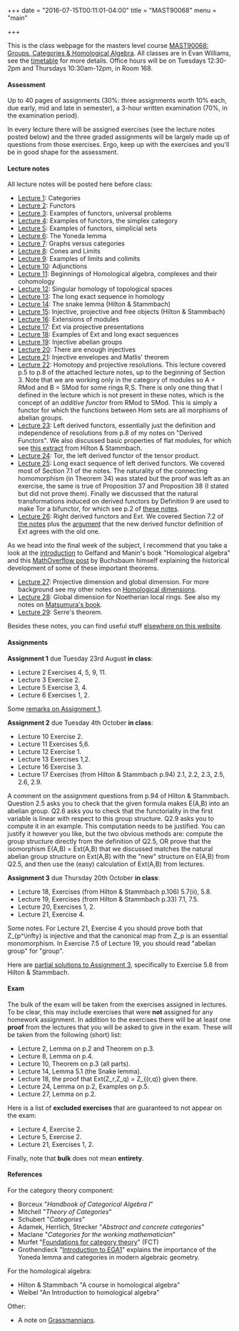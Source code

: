 +++
date = "2016-07-15T00:11:01-04:00"
title = "MAST90068"
menu = "main"

+++

This is the class webpage for the masters level course [MAST90068: Groups, Categories & Homological Algebra](https://handbook.unimelb.edu.au/view/2016/MAST90068). All classes are in Evan Williams, see the [timetable](https://sws.unimelb.edu.au/2016/Reports/List.aspx?objects=MAST90068&weeks=1-52&days=1-7&periods=1-56&template=module_by_group_list) for more details. Office hours will be on Tuesdays 12:30-2pm and Thursdays 10:30am-12pm, in Room 168.

#### Assessment

Up to 40 pages of assignments (30%: three assignments worth 10% each, due early, mid and late in semester), a 3-hour written examination (70%, in the examination period). 

In every lecture there will be assigned exercises (see the lecture notes posted below) and the three graded assignments will be largely made up of questions from those exercises. Ergo, keep up with the exercises and you'll be in good shape for the assessment.

#### Lecture notes

All lecture notes will be posted here before class:

* [Lecture 1](http://therisingsea.org/notes/mast90068/lecture1.pdf): Categories
* [Lecture 2](http://therisingsea.org/notes/mast90068/lecture2.pdf): Functors
* [Lecture 3](http://therisingsea.org/notes/mast90068/lecture3.pdf): Examples of functors, universal problems
* [Lecture 4](http://therisingsea.org/notes/mast90068/lecture4.pdf): Examples of functors, the simplex category
* [Lecture 5](http://therisingsea.org/notes/mast90068/lecture5.pdf): Examples of functors, simplicial sets
* [Lecture 6](http://therisingsea.org/notes/mast90068/lecture6.pdf): The Yoneda lemma
* [Lecture 7](http://therisingsea.org/notes/mast90068/lecture7.pdf): Graphs versus categories
* [Lecture 8](http://therisingsea.org/notes/mast90068/lecture8.pdf): Cones and Limits
* [Lecture 9](http://therisingsea.org/notes/mast90068/lecture9.pdf): Examples of limits and colimits
* [Lecture 10](http://therisingsea.org/notes/mast90068/lecture10.pdf): Adjunctions
* [Lecture 11](http://therisingsea.org/notes/mast90068/lecture11.pdf): Beginnings of Homological algebra, complexes and their cohomology
* [Lecture 12](http://therisingsea.org/notes/mast90068/lecture12.pdf): Singular homology of topological spaces
* [Lecture 13](http://therisingsea.org/notes/mast90068/lecture13.pdf): The long exact sequence in homology
* [Lecture 14](http://therisingsea.org/notes/mast90068/lecture14.pdf): The snake lemma (Hilton & Stammbach)
* [Lecture 15](http://therisingsea.org/notes/mast90068/lecture15.pdf): Injective, projective and free objects (Hilton & Stammbach)
* [Lecture 16](http://therisingsea.org/notes/mast90068/lecture16.pdf): Extensions of modules
* [Lecture 17](http://therisingsea.org/notes/mast90068/lecture17.pdf): Ext via projective presentations
* [Lecture 18](http://therisingsea.org/notes/mast90068/lecture18.pdf): Examples of Ext and long exact sequences
* [Lecture 19](http://therisingsea.org/notes/mast90068/lecture19.pdf): Injective abelian groups
* [Lecture 20](http://therisingsea.org/notes/mast90068/lecture20.pdf): There are enough injectives
* [Lecture 21](http://therisingsea.org/notes/mast90068/lecture21.pdf): Injective envelopes and Matlis' theorem
* [Lecture 22](http://therisingsea.org/notes/DerivedFunctors.pdf): Homotopy and projective resolutions. This lecture covered p.5 to p.8 of the attached lecture notes, up to the beginning of Section 3. Note that we are working only in the category of modules so A = RMod and B = SMod for some rings R,S. There is only one thing that I defined in the lecture which is not present in these notes, which is the concept of an *additive functor* from RMod to SMod. This is simply a functor for which the functions between Hom sets are all morphisms of abelian groups.
* [Lecture 23](http://therisingsea.org/notes/DerivedFunctors.pdf): Left derived functors, essentially just the definition and independence of resolutions from p.8 of my notes on "Derived Functors". We also discussed basic properties of flat modules, for which see [this extract](http://therisingsea.org/notes/mast90068/note-flatmodules.pdf) from Hilton & Stammbach.
* [Lecture 24](http://therisingsea.org/notes/mast90068/lecture24.pdf): Tor, the left derived functor of the tensor product.
* [Lecture 25](http://therisingsea.org/notes/DerivedFunctors.pdf): Long exact sequence of left derived functors. We covered most of Section 7.1 of the notes. The naturality of the connecting homomorphism (in Theorem 34) was stated but the proof was left as an exercise, the same is true of Proposition 37 and Proposition 38 (I stated but did not prove them). Finally we discussed that the natural transformations induced on derived functors by Definition 9 are used to make Tor a bifunctor, for which see p.2 of [these notes](http://therisingsea.org/notes/Tor.pdf).
* [Lecture 26](http://therisingsea.org/notes/mast90068/lecture26.pdf): Right derived functors and Ext. We covered Section 7.2 of [the notes](http://therisingsea.org/notes/DerivedFunctors.pdf) plus the [argument](http://therisingsea.org/notes/mast90068/lecture26.pdf) that the new derived functor definition of Ext agrees with the old one.

As we head into the final week of the subject, I recommend that you take a look at the [introduction](http://therisingsea.org/notes/gelfand-manin-intro.pdf) to Gelfand and Manin's book "Homological algebra" and this [MathOverflow post](http://mathoverflow.net/a/244191) by Buchsbaum himself explaining the historical development of some of these important theorems.

* [Lecture 27](http://therisingsea.org/notes/mast90068/lecture27.pdf): Projective dimension and global dimension. For more background see my other notes on [Homological dimensions](http://therisingsea.org/notes/Dimensions.pdf).
* [Lecture 28](http://therisingsea.org/notes/mast90068/lecture28.pdf): Global dimension for Noetherian local rings. See also my notes on [Matsumura's book](http://therisingsea.org/notes/Matsumura.pdf).
* [Lecture 29](http://therisingsea.org/notes/mast90068/lecture29.pdf): Serre's theorem.

Besides these notes, you can find useful stuff [elsewhere on this website](http://therisingsea.org/post/notes/).

#### Assignments

**Assignment 1** due Tuesday 23rd August **in class**:

* Lecture 2 Exercises 4, 5, 9, 11.
* Lecture 3 Exercise 2.
* Lecture 5 Exercise 3, 4.
* Lecture 6 Exercises 1, 2.

Some [remarks on Assignment 1](http://therisingsea.org/notes/mast90068/notes-assignment1.pdf).

**Assignment 2** due Tuesday 4th October **in class**:

* Lecture 10 Exercise 2.
* Lecture 11 Exercises 5,6.
* Lecture 12 Exercise 1.
* Lecture 13 Exercises 1,2.
* Lecture 16 Exercise 3.
* Lecture 17 Exercises (from Hilton & Stammbach p.94) 2.1, 2.2, 2.3, 2.5, 2.6, 2.9.

A comment on the assignment questions from p.94 of Hilton & Stammbach. Question 2.5 asks you to check that the given formula makes E(A,B) into an abelian group. Q2.6 asks you to check that the functoriality in the first variable is linear with respect to this group structure. Q2.9 asks you to compute it in an example. This computation needs to be justified. You can justify it however you like, but the two obvious methods are: compute the group structure directly from the definition of Q2.5, OR prove that the isomorphism E(A,B) = Ext(A,B) that we discussed matches the natural abelian group structure on Ext(A,B) with the "new" structure on E(A,B) from Q2.5, and then use the (easy) calculation of Ext(A,B) from lectures.

**Assignment 3** due Thursday 20th October **in class**:

* Lecture 18, Exercises (from Hilton & Stammbach p.106) 5.7(ii), 5.8.
* Lecture 19, Exercises (from Hilton & Stammbach p.33) 7.1, 7.5.
* Lecture 20, Exercises 1, 2.
* Lecture 21, Exercise 4.

Some notes. For Lecture 21, Exercise 4 you should prove both that Z_{p^\infty} is injective and that the canonical map from Z_p is an essential monomorphism. In Exercise 7.5 of Lecture 19, you should read "abelian group" for "group".

Here are [partial solutions to Assignment 3](http://therisingsea.org/notes/mast90068/ass3-soln.pdf), specifically to Exercise 5.8 from Hilton & Stammbach.


#### Exam

The bulk of the exam will be taken from the exercises assigned in lectures. To be clear, this may include exercises that were **not** assigned for any homework assignment. In addition to the exercises there will be at least one **proof** from the lectures that you will be asked to give in the exam. These will be taken from the following (short) list:

* Lecture 2, Lemma on p.2 and Theorem on p.3.
* Lecture 8, Lemma on p.4.
* Lecture 10, Theorem on p.3 (all parts).
* Lecture 14, Lemma 5.1 (the Snake lemma).
* Lecture 18, the proof that Ext(Z_r,Z_q) = Z_{(r,q)} given there.
* Lecture 24, Lemma on p.2, Examples on p.5.
* Lecture 27, Lemma on p.2.

Here is a list of **excluded exercises** that are guaranteed to not appear on the exam:

* Lecture 4, Exercise 2.
* Lecture 5, Exercise 2.
* Lecture 21, Exercises 1, 2.

Finally, note that **bulk** does not mean **entirety**.

#### References

For the category theory component:

* Borceux "*Handbook of Categorical Algebra I*"
* Mitchell "*Theory of Categories*"
* Schubert "*Categories*"
* Adamek, Herrlich, Strecker "*Abstract and concrete categories*"
* Maclane "*Categories for the working mathematician*"
* Murfet "[Foundations for category theory](http://therisingsea.org/notes/FoundationsForCategoryTheory.pdf)" (FCT)
* Grothendieck "[Introduction to EGA1](http://therisingsea.org/notes/EGA1.pdf)" explains the importance of the Yoneda lemma and categories in modern algebraic geometry.

For the homological algebra:

* Hilton & Stammbach "A course in homological algebra"
* Weibel "An Introduction to homological algebra"

Other:

* A note on [Grassmannians](http://therisingsea.org/notes/Grassmannians.pdf).